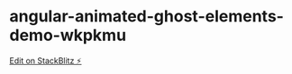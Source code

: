 # angular-animated-ghost-elements-demo-wkpkmu

[Edit on StackBlitz ⚡️](https://stackblitz.com/edit/angular-animated-ghost-elements-demo-wkpkmu)